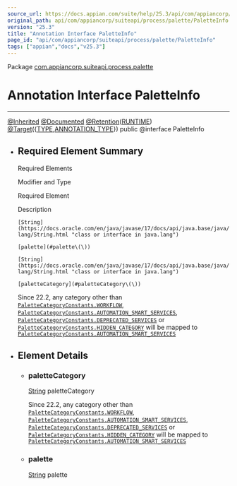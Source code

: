 ```yaml
---
source_url: https://docs.appian.com/suite/help/25.3/api/com/appiancorp/suiteapi/process/palette/PaletteInfo.html
original_path: api/com/appiancorp/suiteapi/process/palette/PaletteInfo.html
version: "25.3"
title: "Annotation Interface PaletteInfo"
page_id: "api/com/appiancorp/suiteapi/process/palette/PaletteInfo"
tags: ["appian","docs","v25.3"]
---
```



Package [com.appiancorp.suiteapi.process.palette](package-summary.html)

# Annotation Interface PaletteInfo

* * *

[@Inherited](https://docs.oracle.com/en/java/javase/17/docs/api/java.base/java/lang/annotation/Inherited.html "class or interface in java.lang.annotation") [@Documented](https://docs.oracle.com/en/java/javase/17/docs/api/java.base/java/lang/annotation/Documented.html "class or interface in java.lang.annotation") [@Retention](https://docs.oracle.com/en/java/javase/17/docs/api/java.base/java/lang/annotation/Retention.html "class or interface in java.lang.annotation")([RUNTIME](https://docs.oracle.com/en/java/javase/17/docs/api/java.base/java/lang/annotation/RetentionPolicy.html#RUNTIME "class or interface in java.lang.annotation")) [@Target](https://docs.oracle.com/en/java/javase/17/docs/api/java.base/java/lang/annotation/Target.html "class or interface in java.lang.annotation")({[TYPE](https://docs.oracle.com/en/java/javase/17/docs/api/java.base/java/lang/annotation/ElementType.html#TYPE "class or interface in java.lang.annotation"),[ANNOTATION\_TYPE](https://docs.oracle.com/en/java/javase/17/docs/api/java.base/java/lang/annotation/ElementType.html#ANNOTATION_TYPE "class or interface in java.lang.annotation")}) public @interface PaletteInfo

-   ## Required Element Summary

    Required Elements

    Modifier and Type

    Required Element

    Description

    `[String](https://docs.oracle.com/en/java/javase/17/docs/api/java.base/java/lang/String.html "class or interface in java.lang")`

    `[palette](#palette\(\))`

    `[String](https://docs.oracle.com/en/java/javase/17/docs/api/java.base/java/lang/String.html "class or interface in java.lang")`

    `[paletteCategory](#paletteCategory\(\))`

    Since 22.2, any category other than [`PaletteCategoryConstants.WORKFLOW`](PaletteCategoryConstants.html#WORKFLOW), [`PaletteCategoryConstants.AUTOMATION_SMART_SERVICES`](PaletteCategoryConstants.html#AUTOMATION_SMART_SERVICES), [`PaletteCategoryConstants.DEPRECATED_SERVICES`](PaletteCategoryConstants.html#DEPRECATED_SERVICES) or [`PaletteCategoryConstants.HIDDEN_CATEGORY`](PaletteCategoryConstants.html#HIDDEN_CATEGORY) will be mapped to [`PaletteCategoryConstants.AUTOMATION_SMART_SERVICES`](PaletteCategoryConstants.html#AUTOMATION_SMART_SERVICES)

-   ## Element Details

    -   ### paletteCategory

        [String](https://docs.oracle.com/en/java/javase/17/docs/api/java.base/java/lang/String.html "class or interface in java.lang") paletteCategory

        Since 22.2, any category other than [`PaletteCategoryConstants.WORKFLOW`](PaletteCategoryConstants.html#WORKFLOW), [`PaletteCategoryConstants.AUTOMATION_SMART_SERVICES`](PaletteCategoryConstants.html#AUTOMATION_SMART_SERVICES), [`PaletteCategoryConstants.DEPRECATED_SERVICES`](PaletteCategoryConstants.html#DEPRECATED_SERVICES) or [`PaletteCategoryConstants.HIDDEN_CATEGORY`](PaletteCategoryConstants.html#HIDDEN_CATEGORY) will be mapped to [`PaletteCategoryConstants.AUTOMATION_SMART_SERVICES`](PaletteCategoryConstants.html#AUTOMATION_SMART_SERVICES)

    -   ### palette

        [String](https://docs.oracle.com/en/java/javase/17/docs/api/java.base/java/lang/String.html "class or interface in java.lang") palette
